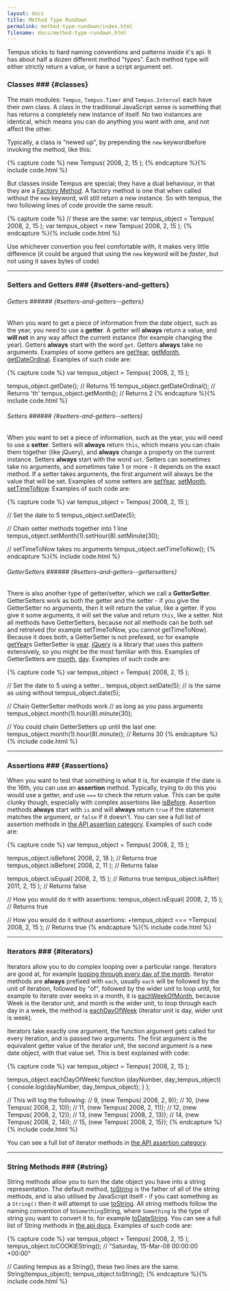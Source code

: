 ```yaml
---
layout: docs
title: Method Type Rundown
permalink: method-type-rundown/index.html
filename: docs/method-type-rundown.html
---
```

Tempus sticks to hard naming conventions and patterns inside it's api. It has 
about half a dozen different method "types". Each method type will either 
strictly return a value, or have a script argument set.


### Classes ### {#classes}

The main modules: `Tempus`, `Tempus.Timer` and `Tempus.Interval` each have their
own class. A class in the traditional JavaScript sense is something that has 
returns a completely new instance of itself. No two instances are identical,
which means you can do anything you want with one, and not affect the other. 

Typically, a class is "newed up", by prepending the `new` keywordbefore invoking
the method, like this:

{% capture code %}
new Tempus( 2008, 2, 15 );
{% endcapture %}{% include code.html %}

But classes inside Tempus are special; they have a dual behaviour, in that they 
are a [Factory Method](http://en.wikipedia.org/wiki/Factory_method_pattern). A
factory method is one that when called without the `new` keyword, will still 
return a new instance. So with tempus, the two following lines of code provide 
the same result:
    
{% capture code %}
// these are the same:
var tempus_object = Tempus( 2008, 2, 15 );
var tempus_object = new Tempus( 2008, 2, 15 );
{% endcapture %}{% include code.html %}

Use whichever convertion you feel comfortable with, it makes very little 
difference (it could be argued that using the `new` keyword will be _faster_, 
but not using it saves bytes of code)

--------------------------------------------------------------------------------

### Setters and Getters ### {#setters-and-getters}

###### Getters ###### {#setters-and-getters--getters}

When you want to get a piece of information from the date object, such as the
year, you need to use a __getter__. A getter will __always__ return a value, and
__will not__ in any way affect the current instance (for example changing the 
year). Getters __always__ start with the word `get`. Getters __always__ take no 
arguments. Examples of some getters are [getYear](/api/getYear), 
[getMonth](/api/getMonth), [getDateOrdinal](/api/getDateOrdinal). Examples of 
such code are:

{% capture code %}
var tempus_object = Tempus( 2008, 2, 15 );

tempus_object.getDate(); // Returns 15
tempus_object.getDateOrdinal(); // Returns 'th'
tempus_object.getMonth(); // Returns 2
{% endcapture %}{% include code.html %}

###### Setters ###### {#setters-and-getters--setters}

When you want to set a piece of information, such as the year, you will need to 
use a __setter__. Setters will __always__ return `this`, which means you can 
chain them together (like jQuery), and __always__ change a property on the 
current instance. Setters __always__ start with the word `set`. Setters can 
sometimes take no arguments, and sometimes take 1 or more - it depends on the 
exact method. If a setter takes arguments, the first argument will always be the
value that will be set. Examples of some setters are [setYear](/api/setYear), 
[setMonth](/api/setMonth), [setTimeToNow](/api/setTimeToNow). 
Examples of such code are:

{% capture code %}
var tempus_object = Tempus( 2008, 2, 15 );

// Set the date to 5
tempus_object.setDate(5);

// Chain setter methods together into 1 line
tempus_object.setMonth(1).setHour(8).setMinute(30);

// setTimeToNow takes no arguments
tempus_object.setTimeToNow();
{% endcapture %}{% include code.html %}

###### GetterSetters ###### {#setters-and-getters--gettersetters}

There is also another type of getter/setter, which we call a __GetterSetter__.
GetterSetters work as both the getter and the setter - if you give the 
GetterSetter no arguments, then it will return the value, like a getter. If you 
give it some arguments, it will set the value and return `this`, like a setter.
Not all methods have GetterSetters, because not all methods can be both set and 
retreived (for example setTimeToNow, you cannot getTimeToNow). Because it does 
both, a GetterSetter is not prefexed, so for example [getYear](/api/getYear)s 
GetterSetter is [year](/api/year). [jQuery](http://jquery.com) is a library that
uses this pattern extensively, so you might be the most familiar with this. 
Examples of GetterSetters are [month](/api/month), [day](/api/day). Examples of 
such code are:

{% capture code %}
var tempus_object = Tempus( 2008, 2, 15 );

// Set the date to 5 using a setter...
tempus_object.setDate(5);
// is the same as using without
tempus_object.date(5);

// Chain GetterSetter methods work
// as long as you pass arguments
tempus_object.month(1).hour(8).minute(30);

// You could chain GetterSetters up until the last one:
tempus_object.month(1).hour(8).minute(); // Returns 30
{% endcapture %}{% include code.html %}

--------------------------------------------------------------------------------

### Assertions ### {#assertions}

When you want to test that something is what it is, for example if the date is 
the 16th, you can use an __assertion__ method. Typically, trying to do this you 
would use a getter, and use `===` to check the return value. This can be quite 
clunky though, especially with complex assertions like [isBefore](/api/isBefore).
Assertion methods __always__ start with `is` and will __always__ return `true` 
if the statement matches the argument, or `false` if it doesn't. You can see a 
full list of assertion methods in [the API assertion category](/api/assertions).
Examples of such code are:

{% capture code %}
var tempus_object = Tempus( 2008, 2, 15 );

tempus_object.isBefore( 2008, 2, 18 ); // Returns true
tempus_object.isBefore( 2008, 2, 11 ); // Returns false

tempus_object.isEqual( 2008, 2, 15 ); // Returns true
tempus_object.isAfter( 2011, 2, 15 ); // Returns false

// How you would do it with assertions:
tempus_object.isEqual( 2008, 2, 15 ); // Returns true

// How you would do it without assertions:
+tempus_object === +Tempus( 2008, 2, 15 ); // Returns true
{% endcapture %}{% include code.html %}

--------------------------------------------------------------------------------

### Iterators ### {#iterators}

Iterators allow you to do complex looping over a particular range. Iterators are
good at, for example [looping through every day of the month](/api/eachDayOfMonth).
Iterator methods are __always__ prefixed with `each`, usually `each` will be 
followed by the unit of iteration, followed by "of", followed by the wider 
unit to loop until, for example to iterate over weeks in a month, it is 
[eachWeekOfMonth](/api/eachWeekOfMonth), because Week is the iterator unit, and 
month is the wider unit, to loop through each day in a week, the method is 
[eachDayOfWeek](/api/eachDayOfWeek) (iterator unit is day, wider unit is week).

Iterators take exactly one argument, the function argument gets called for every
iteration, and is passed two arguments. The first argument is the equivalent
getter value of the iterator unit, the second argument is a new date object, 
with that value set. This is best explained with code:

{% capture code %}
var tempus_object = Tempus( 2008, 2, 15 );

tempus_object.eachDayOfWeek(
    function (dayNumber, day_tempus_object) {
        console.log(dayNumber, day_tempus_object);
    }
);

// This will log the following:
//  9,   (new Tempus( 2008, 2, 9));
//  10,  (new Tempus( 2008, 2, 10));
//  11,  (new Tempus( 2008, 2, 11));
//  12,  (new Tempus( 2008, 2, 12));
//  13,  (new Tempus( 2008, 2, 13));
//  14,  (new Tempus( 2008, 2, 14));
//  15,  (new Tempus( 2008, 2, 15));
{% endcapture %}{% include code.html %}

You can see a full list of iterator methods in 
[the API assertion category](/api/iterators).

--------------------------------------------------------------------------------

### String Methods ### {#string}

String methods allow you to turn the date object you have into a string 
representation. The default method, [toString](/api/toString) is the father of 
all of the string methods, and is also utilised by JavaScript itself - if you 
cast something as a `String()` then it will attempt to use 
[toString](/api/toString). All string methods follow the naming convention of 
to`Something`String, where `Something` is the type of string you want to convert
it to, for example [toDateString](/api/toDateString). You can see a full list of
String methods in [the api docs](/api/string). Examples of such code are:

{% capture code %}
var tempus_object = Tempus( 2008, 2, 15 );
tempus_object.toCOOKIEString(); // "Saturday, 15-Mar-08 00:00:00 +00:00"

// Casting tempus as a String(), these two lines are the same.
String(tempus_object);
tempus_object.toString();
{% endcapture %}{% include code.html %}